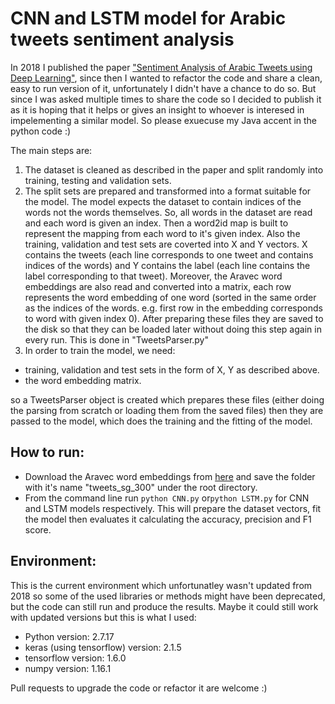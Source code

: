 # CNN and LSTM model for Arabic tweets sentiment analysis

In 2018 I published the paper ["Sentiment Analysis of Arabic Tweets using Deep Learning"](https://www.sciencedirect.com/science/article/pii/S1877050918321689), since then I wanted to refactor the code and share a clean, easy to run version of it, unfortunately I didn't have a chance to do so. But since I was asked multiple times to share the code so I decided to publish it as it is hoping that it helps or gives an insight to whoever is interesed in impelementing a similar model. So please exuecuse my Java accent in the python code :)

The main steps are:
1. The dataset is cleaned as described in the paper and split randomly into training, testing and validation sets.
2. The split sets are prepared and transformed into a format suitable for the model. The model expects the dataset to contain indices of the words not the words themselves. So, all words in the dataset are read and each word is given an index. Then a word2id map is built to represent the mapping from each word to it's given index. Also the training, validation and test sets are coverted into X and Y vectors. X contains the tweets (each line corresponds to one tweet and contains indices of the words) and Y contains the label (each line contains the label corresponding to that tweet). Moreover, the Aravec word embeddings are also read and converted into a matrix, each row represents the word embedding of one word (sorted in the same order as the indices of the words. e.g. first row in the embedding corresponds to word with given index 0). After preparing these files they are saved to the disk so that they can be loaded later without doing this step again in every run. This is done in "TweetsParser.py"
3. In order to train the model, we need:
- training, validation and test sets in the form of X, Y as described above.
- the word embedding matrix.

so a TweetsParser object is created which prepares these files (either doing the parsing from scratch or loading them from the saved files)
then they are passed to the model, which does the training and the fitting of the model.

## How to run:
- Download the Aravec word embeddings from [here](https://drive.google.com/drive/folders/1KqHedTrS_zu5c89hPyeU37jOE0ITTqI3?usp=sharing) and save the folder with it's name "tweets_sg_300" under the root directory.
- From the command line run `python CNN.py` or`python LSTM.py` for CNN and LSTM models respectively. This will prepare the dataset vectors, fit the model then evaluates it calculating the accuracy, precision and F1 score.

## Environment:
This is the current environment which unfortunatley wasn't updated from 2018 so some of the used libraries or methods might have been deprecated, but the code can still run and produce the results. Maybe it could still work with updated versions but this is what I used:
- Python version: 2.7.17
- keras (using tensorflow) version: 2.1.5
- tensorflow version: 1.6.0
- numpy version: 1.16.1

Pull requests to upgrade the code or refactor it are welcome :)

